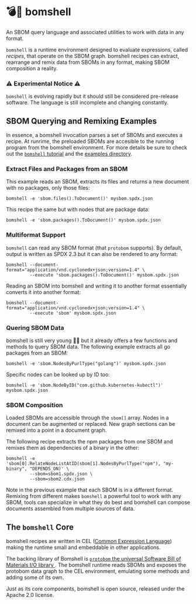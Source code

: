 # 💣🐚 bomshell

An SBOM query language and associated utilities to work with data in any format.

`bomshell` is a runtime environment designed to evaluate expressions, called 
_recipes_, that operate on the SBOM graph. bomshell recipes can extract,
rearrange and remix data from SBOMs in any format, making SBOM composition a
reality. 

### __⚠️ Experimental Notice ⚠️__

`bomshell` is evolving rapidly but it should still be considered pre-release software. The language
is still incomplete and changing constantly.

## SBOM Querying and Remixing Examples

In essence, a bomshell invocation parses a set of SBOMs and executes a recipe.
At runrime, the preloaded SBOMs are accesible to the running program from the
bomshell environment. For more details be sure to check out the 
[`bomshell` tutorial](tutorial/) and the 
[examples directory](examples/).

### Extract Files and Packages from an SBOM

This example reads an SBOM, extracts its files and returns a new document 
with no packages, only those files:

```
bomshell -e 'sbom.files().ToDocument()' mysbom.spdx.json
```

This recipe the same but with nodes that are package data:

```
bomshell -e 'sbom.packages().ToDocument()' mysbom.spdx.json
```

### Multiformat Support

`bomshell` can read any SBOM format (that `protobom` supports). By default,
output is written as SPDX 2.3 but it can also be rendered to any format:

```
bomshell --document-format="application/vnd.cyclonedx+json;version=1.4" \
         --execute 'sbom.packages().ToDocument()' mysbom.spdx.json
```

Reading an SBOM into bomshell and writing it to another format essentially 
converts it into another format:

```
bomshell --document-format="application/vnd.cyclonedx+json;version=1.4" \
         --execute 'sbom' mysbom.spdx.json
```

### Quering SBOM Data

bomshell is still very young 👶🏽 but it already offers a few functions and methods
to query SBOM data. The following example extracts all go packages from an SBOM:

```
bomshell -e 'sbom.NodesByPurlType("golang")' mysbom.spdx.json 
```

Specific nodes can be looked up by ID too:

```
bomshell -e 'sbom.NodeByID("com.github.kubernetes-kubectl")' mysbom.spdx.json
```

### SBOM Composition

Loaded SBOMs are accessible through the `sbom[]` array. Nodes in
a document can be augmented or replaced. New graph sections can 
be remixed into a point in a document graph.

The following recipe extracts the npm packages from one SBOM and 
remixes them as dependencies of a binary in the other:

```
bomshell -e 'sbom[0].RelateNodeListAtID(sbom[1].NodesByPurlType("npm"), "my-binary", "DEPENDS_ON)' \
         --sbom=sbom1.spdx.json \
         --sbom=sbom2.cdx.json 
```

Note in the previous example that each SBOM is in a different format. Remixing
from different makes `bomshell` a powerful tool to work with any SBOM, tools can specialize in what they do best and bomshell
can compose documents assembled from multiple sources of
data.

## The `bomshell` Core

bomshell recipes are written in CEL 
([Common Expression Language](https://github.com/google/cel-spec))
making the runtime small and embeddable in other applications.

The backing library of Bomshell is 
[`protobom` the universal Software Bill of Materials I/O library ](https://github.com/bom-squad/protobom).
The bomshell runtime reads SBOMs and exposes the protobom
data graph to the CEL environment, emulating some methods and adding
some of its own.

Just as its core components, bomshell is open source, released under the
Apache 2.0 license.
